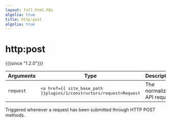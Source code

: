 ```yaml
---
layout: full.html.hbs
algolia: true
title: http:post
algolia: true
---
```


# http:post

{{{since "1.2.0"}}}

| Arguments | Type | Description |
|-----------|------|-------------|
| `request` | <pre><a href={{ site_base_path }}plugins/1/constructors/request>Request</a></pre> | The normalized API request |

Triggered whenever a request has been submitted through HTTP POST methods.
